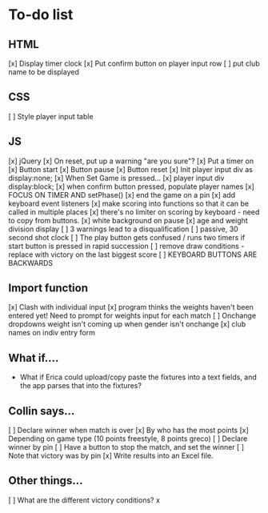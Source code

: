 # To-do list

## HTML
[x] Display timer clock
[x] Put confirm button on player input row
[ ] put club name to be displayed

## CSS
[ ] Style player input table

## JS
[x] jQuery
[x] On reset, put up a warning "are you sure"?
[x] Put a timer on
    [x] Button start
    [x] Button pause
    [x] Button reset
[x] Init player input div as display:none;
[x] When Set Game is pressed...
    [x] player input div display:block;
    [x] when confirm button pressed, populate player names 
[x] FOCUS ON TIMER AND setPhase()
    [x] end the game on a pin
[x] add keyboard event listeners
    [x] make scoring into functions so that it can be called in multiple places
    [x] there's no limiter on scoring by keyboard - need to copy from buttons.
[x] white background on pause
[x] age and weight division display
[ ] 3 warnings lead to a disqualification
[ ] passive, 30 second shot clock
[ ] The play button gets confused / runs two timers if start button is pressed in rapid succession
[ ] remove draw conditions - replace with victory on the last biggest score
[ ] KEYBOARD BUTTONS ARE BACKWARDS

## Import function
[x] Clash with individual input
    [x] program thinks the weights haven't been entered yet! Need to prompt for weights input for each match
[ ] Onchange dropdowns weight isn't coming up when gender isn't onchange
[x] club names on indiv entry form

## What if....

- What if Erica could upload/copy paste the fixtures into a text fields, and the app parses that into the fixtures?

## Collin says...
[ ] Declare winner when match is over
    [x] By who has the most points
    [x] Depending on game type (10 points freestyle, 8 points greco)
[ ] Declare winner by pin
    [ ] Have a button to stop the match, and set the winner
    [ ] Note that victory was by pin
[x] Write results into an Excel file.



## Other things...

[ ] What are the different victory conditions?
x